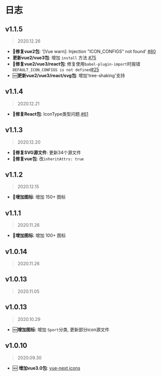 # 日志

## v1.1.5
> 2020.12.26
- 🐞**修复vue2包**: '[Vue warn]: Injection "ICON_CONFIGS" not found' [#80](https://github.com/bytedance/IconPark/issues/80)
- **更新vue2/vue3包**: 增加 `install` 方法 [#75](https://github.com/bytedance/IconPark/issues/75)
- 🐞**修复vue2/vue3/react包**: 修复使用`babel-plugin-import`时报错`DEFAULT_ICON_CONFIGS is not defined`[#25](https://github.com/bytedance/IconPark/issues/25)
- 🆕**更新vue2/vue3/react/svg包**: 增加'tree-shaking'支持

## v1.1.4
> 2020.12.21
- 🐞**修复React包**: IconType类型问题.[#61](https://github.com/bytedance/IconPark/issues/61)

## v1.1.3
> 2020.12.20
- 🐞**修复SVG源文件**: 更新34个源文件
- 🐞**修复vue包**: 改`inheritAttrs: true`

## v1.1.2
> 2020.12.15
- 🦋**增加图标**: 增加 150+ 图标

## v1.1.1
> 2020.11.26
- 🦋**增加图标**: 增加 100+ 图标


## v1.0.14
> 2020.11.26 

## v1.0.13
> 2020.11.05

## v1.0.13
> 2020.10.29
- 🆕**增加图标**: 增加 `Sport`分类, 更新部分icon源文件

## v1.0.10
> 2020.09.30
-  🆕 **增加vue3.0包**: [vue-next icons](https://github.com/bytedance/IconPark/tree/master/packages/vue-next)
